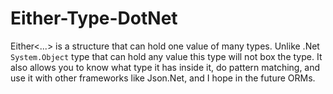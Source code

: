 # Either-Type-DotNet
Either&lt;...> is a structure that can hold one value of many types. Unlike .Net `System.Object` type that can hold any value this type will not box the type. It also allows you to know what type it has inside it, do pattern matching, and use it with other frameworks like Json.Net, and I hope in the future ORMs.
